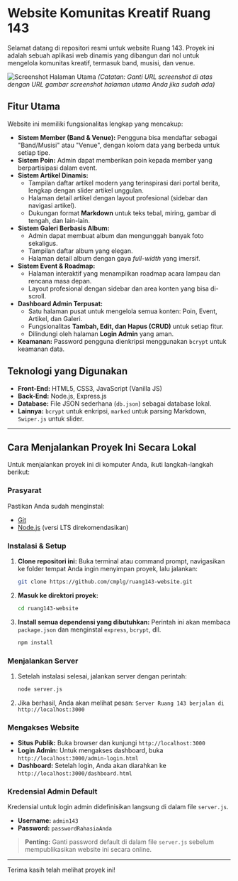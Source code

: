# Website Komunitas Kreatif Ruang 143

Selamat datang di repositori resmi untuk website Ruang 143. Proyek ini adalah sebuah aplikasi web dinamis yang dibangun dari nol untuk mengelola komunitas kreatif, termasuk band, musisi, dan venue.

![Screenshot Halaman Utama](https://ik.imagekit.io/5ifibbg7x/RUANG%20143/Screenshot%202025-09-12%20075841.png) 
*(Catatan: Ganti URL screenshot di atas dengan URL gambar screenshot halaman utama Anda jika sudah ada)*

## Fitur Utama

Website ini memiliki fungsionalitas lengkap yang mencakup:

*   **Sistem Member (Band & Venue):** Pengguna bisa mendaftar sebagai "Band/Musisi" atau "Venue", dengan kolom data yang berbeda untuk setiap tipe.
*   **Sistem Poin:** Admin dapat memberikan poin kepada member yang berpartisipasi dalam event.
*   **Sistem Artikel Dinamis:**
    *   Tampilan daftar artikel modern yang terinspirasi dari portal berita, lengkap dengan slider artikel unggulan.
    *   Halaman detail artikel dengan layout profesional (sidebar dan navigasi artikel).
    *   Dukungan format **Markdown** untuk teks tebal, miring, gambar di tengah, dan lain-lain.
*   **Sistem Galeri Berbasis Album:**
    *   Admin dapat membuat album dan mengunggah banyak foto sekaligus.
    *   Tampilan daftar album yang elegan.
    *   Halaman detail album dengan gaya *full-width* yang imersif.
*   **Sistem Event & Roadmap:**
    *   Halaman interaktif yang menampilkan roadmap acara lampau dan rencana masa depan.
    *   Layout profesional dengan sidebar dan area konten yang bisa di-scroll.
*   **Dashboard Admin Terpusat:**
    *   Satu halaman pusat untuk mengelola semua konten: Poin, Event, Artikel, dan Galeri.
    *   Fungsionalitas **Tambah, Edit, dan Hapus (CRUD)** untuk setiap fitur.
    *   Dilindungi oleh halaman **Login Admin** yang aman.
*   **Keamanan:** Password pengguna dienkripsi menggunakan `bcrypt` untuk keamanan data.

## Teknologi yang Digunakan

*   **Front-End:** HTML5, CSS3, JavaScript (Vanilla JS)
*   **Back-End:** Node.js, Express.js
*   **Database:** File JSON sederhana (`db.json`) sebagai database lokal.
*   **Lainnya:** `bcrypt` untuk enkripsi, `marked` untuk parsing Markdown, `Swiper.js` untuk slider.

---

## Cara Menjalankan Proyek Ini Secara Lokal

Untuk menjalankan proyek ini di komputer Anda, ikuti langkah-langkah berikut:

### Prasyarat

Pastikan Anda sudah menginstal:
*   [Git](https://git-scm.com/downloads)
*   [Node.js](https://nodejs.org/) (versi LTS direkomendasikan)

### Instalasi & Setup

1.  **Clone repositori ini:**
    Buka terminal atau command prompt, navigasikan ke folder tempat Anda ingin menyimpan proyek, lalu jalankan:
    ```bash
    git clone https://github.com/cmplg/ruang143-website.git
    ```

2.  **Masuk ke direktori proyek:**
    ```bash
    cd ruang143-website
    ```

3.  **Install semua dependensi yang dibutuhkan:**
    Perintah ini akan membaca `package.json` dan menginstal `express`, `bcrypt`, dll.
    ```bash
    npm install
    ```

### Menjalankan Server

1.  Setelah instalasi selesai, jalankan server dengan perintah:
    ```bash
    node server.js
    ```
2.  Jika berhasil, Anda akan melihat pesan: `Server Ruang 143 berjalan di http://localhost:3000`

### Mengakses Website

*   **Situs Publik:** Buka browser dan kunjungi `http://localhost:3000`
*   **Login Admin:** Untuk mengakses dashboard, buka `http://localhost:3000/admin-login.html`
*   **Dashboard:** Setelah login, Anda akan diarahkan ke `http://localhost:3000/dashboard.html`

### Kredensial Admin Default

Kredensial untuk login admin didefinisikan langsung di dalam file `server.js`.

*   **Username:** `admin143`
*   **Password:** `passwordRahasiaAnda`

> **Penting:** Ganti password default di dalam file `server.js` sebelum mempublikasikan website ini secara online.

---

Terima kasih telah melihat proyek ini!
